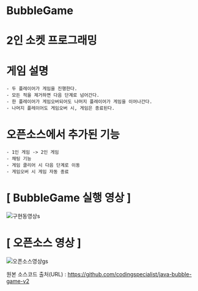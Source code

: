 # BubbleGame


# 2인 소켓 프로그래밍
 
# 게임 설명
    - 두 플레이어가 게임을 진행한다.
    - 모든 적을 제거하면 다음 단계로 넘어간다.
    - 한 플레이어가 게임오버되어도 나머지 플레이어가 게임을 이어나간다.
    - 나머지 플레이어도 게임오버 시, 게임은 종료된다.
 
# 오픈소스에서 추가된 기능
    - 1인 게임 -> 2인 게임
    - 채팅 기능
    - 게임 클리어 시 다음 단계로 이동
    - 게임오버 시 게임 자동 종료
   

# [ BubbleGame 실행 영상 ]
  

![구현동영상s](https://github.com/cw1662/BubbleGame/assets/101031116/6b9947d3-473a-464a-8558-2c706bd8a126)






# [ 오픈소스 영상 ]
  

![오픈소스영상gs](https://github.com/cw1662/BubbleGame/assets/101031116/908f4a1e-6c91-4e98-b4ac-26df312cf3d1)


원본 소스코드 출처(URL) : https://github.com/codingspecialist/java-bubble-game-v2

